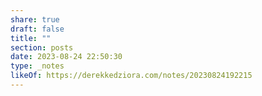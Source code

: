 ```yaml
---
share: true
draft: false
title: ""
section: posts
date: 2023-08-24 22:50:30
type: _notes
likeOf: https://derekkedziora.com/notes/20230824192215
---
```


